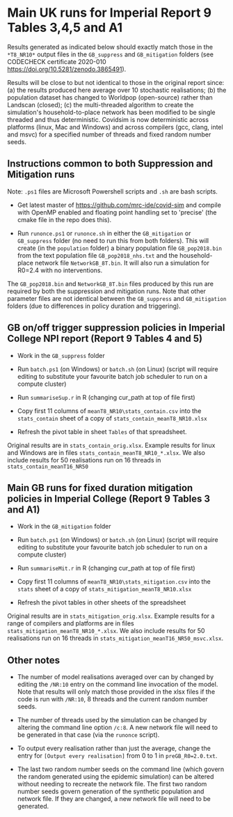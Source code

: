 # Main UK runs for Imperial Report 9 Tables 3,4,5 and A1

Results generated as indicated below should exactly match those in the `*T8_NR10*` output files in the `GB_suppress` and `GB_mitigation` folders (see CODECHECK certificate 2020-010
https://doi.org/10.5281/zenodo.3865491). 

Results will be close to but not identical to those in the original report since: (a) the results produced here average over 10 stochastic realisations; (b) the population dataset has changed to Worldpop (open-source) rather than Landscan (closed); (c) the multi-threaded algorithm to create the simulation's household-to-place network has been modified to be single threaded and thus deterministic. Covidsim is now deterministic across platforms (linux, Mac and Windows) and across compilers (gcc, clang, intel and msvc) for a specified number of threads and fixed random number seeds.

## Instructions common to both Suppression and Mitigation runs

Note: `.ps1` files are Microsoft Powershell scripts and `.sh` are bash scripts. 

- Get latest master of https://github.com/mrc-ide/covid-sim and compile with OpenMP enabled and floating point handling set to 'precise' (the cmake file in the repo does this).

- Run `runonce.ps1` or `runonce.sh` in either the `GB_mitigation` or `GB_suppress` folder (no need to run this from both folders). This will create (in the `population` folder) a binary population file `GB_pop2018.bin` from the text population file `GB_pop2018_nhs.txt` and the household-place network file `NetworkGB_8T.bin`. It will also run a simulation for R0=2.4 with no interventions. 

The `GB_pop2018.bin` and `NetworkGB_8T.bin` files produced by this run are required by both the suppression and mitigation runs. Note that other parameter files are not identical between the `GB_suppress` and `GB_mitigation` folders (due to differences in policy duration and triggering). 

##  GB on/off trigger suppression policies in Imperial College NPI report (Report 9 Tables 4 and 5)

- Work in the `GB_suppress` folder

- Run `batch.ps1` (on Windows) or `batch.sh` (on Linux) (script will require editing to substitute your favourite batch job scheduler to run on a compute cluster)

- Run `summariseSup.r` in R (changing cur_path at top of file first)

- Copy first 11 columns of `meanT8_NR10\stats_contain.csv` into the `stats_contain` sheet of a copy of `stats_contain_meanT8_NR10.xlsx`

- Refresh the pivot table in sheet `Tables` of that spreadsheet.

Original results are in `stats_contain_orig.xlsx`. Example results for linux and Windows are in files `stats_contain_meanT8_NR10_*.xlsx`. We also include results for 50 realisations run on 16 threads in `stats_contain_meanT16_NR50`

## Main GB runs for fixed duration mitigation policies in Imperial College  (Report 9 Tables 3 and A1)

- Work in the `GB_mitigation` folder

- Run `batch.ps1` (on Windows) or `batch.sh` (on Linux) (script will require editing to substitute your favourite batch job scheduler to run on a compute cluster)

- Run `summariseMit.r` in R (changing cur_path at top of file first)

- Copy first 11 columns of `meanT8_NR10\stats_mitigation.csv` into the `stats` sheet of a copy of `stats_mitigation_meanT8_NR10.xlsx`

- Refresh the pivot tables in other sheets of the spreadsheet

Original results are in `stats_mitigation_orig.xlsx`. Example results for a range of compilers and platforms are in files `stats_mitigation_meanT8_NR10_*.xlsx`. We also include results for 50 realisations run on 16 threads in `stats_mitigation_meanT16_NR50_msvc.xlsx`.

## Other notes

- The number of model realisations averaged over can by changed by editing the `/NR:10` entry on the command line invocation of the model.
Note that results will only match those provided in the xlsx files if the code is run with `/NR:10`, 8 threads and the current random number seeds.

- The number of threads used by the simulation can be changed by altering the command line option `/c:8`. 
A new network file will need to be generated in that case (via the `runonce` script).
 
- To output every realisation rather than just the average, change the entry for `[Output every realisation]` from 0 to 1 in `preGB_R0=2.0.txt`.

- The last two random number seeds on the command line (which govern the random generated using the epidemic simulation) can be altered without
needing to recreate the network file. The first two random number seeds govern generation of the synthetic population and network file. If they are
changed, a new network file will need to be generated.

